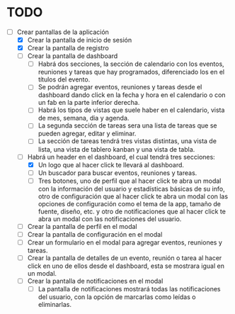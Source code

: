 # TODO

- [ ] Crear pantallas de la aplicación
  - [x] Crear la pantalla de inicio de sesión
  - [x] Crear la pantalla de registro
  - [ ] Crear la pantalla de dashboard
    - [ ] Habrá dos secciones, la sección de calendario con los eventos, reuniones y tareas que hay programados, diferenciado los en el títulos del evento.
    - [ ] Se podrán agregar eventos, reuniones y tareas desde el dashboard dando click en la fecha y hora en el calendario o con un fab en la parte inferior derecha.
    - [ ] Habrá los tipos de vistas que suele haber en el calendario, vista de mes, semana, dia y agenda.
    - [ ] La segunda sección de tareas sera una lista de tareas que se pueden agregar, editar y eliminar.
    - [ ] La sección de tareas tendrá tres vistas distintas, una vista de lista, una vista de tablero kanban y una vista de tabla.
  - [ ] Habrá un header en el dashboard, el cual tendrá tres secciones:
    - [x] Un logo que al hacer click te llevará al dashboard.
    - [ ] Un buscador para buscar eventos, reuniones y tareas.
    - [ ] Tres botones, uno de perfil que al hacer click te abra un modal con la información del usuario y estadísticas básicas de su info, otro de configuración que al hacer click te abra un modal con las opciones de configuración como el tema de la app, tamaño de fuente, diseño, etc. y otro de notificaciones que al hacer click te abra un modal con las notificaciones del usuario.
  - [ ] Crear la pantalla de perfil en el modal
  - [ ] Crear la pantalla de configuración en el modal
  - [ ] Crear un formulario en el modal para agregar eventos, reuniones y tareas.
  - [ ] Crear la pantalla de detalles de un evento, reunión o tarea al hacer click en uno de ellos desde el dashboard, esta se mostrara igual en un modal.
  - [ ] Crear la pantalla de notificaciones en el modal
    - [ ] La pantalla de notificaciones mostrará todas las notificaciones del usuario, con la opción de marcarlas como leídas o eliminarlas.
